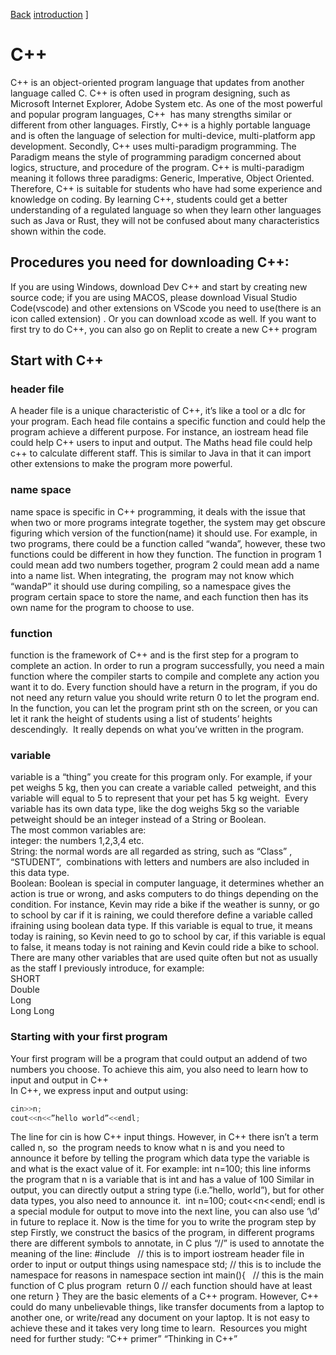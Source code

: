 [Back](./index.html)
[introduction](./c++-introduction.html) ]
# C++
C++ is an object-oriented program language that updates from another language called C. C++ is often used in program designing, such as Microsoft Internet Explorer, Adobe System etc. As one of the most powerful and popular program languages, C++  has many strengths similar or different from other languages. Firstly, C++ is a highly portable language and is often the language of selection for multi-device, multi-platform app development. Secondly, C++ uses multi-paradigm programming. The Paradigm means the style of programming paradigm concerned about logics, structure, and procedure of the program. C++ is multi-paradigm meaning it follows three paradigms: Generic, Imperative, Object Oriented. 
Therefore, C++ is suitable for students who have had some experience and knowledge on coding. By learning C++, students could get a better understanding of a regulated language so when they learn other languages such as Java or Rust, they will not be confused about many characteristics shown within the code.
## Procedures you need for downloading C++:
If you are using Windows, download Dev C++ and start by creating new source code; if you are using MACOS, please download Visual Studio Code(vscode) and other extensions on VScode you need to use(there is an icon called extension) . Or you can download xcode as well. If you want to first try to do C++, you can also go on Replit to create a new C++ program
## Start with C++
### header file
A header file is a unique characteristic of C++, it’s like a tool or a dlc for your program. Each head file contains a specific function and could help the program achieve a different purpose. For instance, an iostream head file could help C++ users to input and output. The Maths head file could help c++ to calculate different staff. This is similar to Java in that it can import other extensions to make the program more powerful.
### name space
name space is specific in C++ programming, it deals with the issue that when two or more programs integrate together, the system may get obscure figuring which version of the function(name) it should use. For example, in two programs, there could be a function called “wanda”, however, these two functions could be different in how they function. The function in program 1 could mean add two numbers together, program 2 could mean add a name into a name list. When integrating, the  program may not know which “wandaP” it should use during compiling, so a namespace gives the program certain space to store the name, and each function then has its own name for the program to choose to use.
### function
function is the framework of C++ and is the first step for a program to complete an action. In order to run a program successfully, you need a main function where the compiler starts to compile and complete any action you want it to do. Every function should have a return in the program, if you do not need any return value you should write return 0 to let the program end. In the function, you can let the program print sth on the screen, or you can let it rank the height of students using a list of students’ heights descendingly.  It really depends on what you’ve written in the program. 
### variable
variable is a “thing” you create for this program only. For example, if your pet weighs 5 kg, then you can create a variable called  petweight, and this variable will equal to 5 to represent that your pet has 5 kg weight.  Every variable has its own data type, like the dog weighs 5kg so the variable petweight should be an integer instead of a String or Boolean.  
The most common variables are:  
integer: the numbers 1,2,3,4 etc.  
String: the normal words are all regarded as string, such as “Class” , “STUDENT”,  combinations with letters and numbers are also included in this data type.  
Boolean: Boolean is special in computer language, it determines whether an action is true or wrong, and asks computers to do things depending on the condition. For instance, Kevin may ride a bike if the weather is sunny, or go to school by car if it is raining, we could therefore define a variable called ifraining using boolean data type. If this variable is equal to true, it means today is raining, so Kevin need to go to school by car, if this variable is equal to false, it means today is not raining and Kevin could ride a bike to school.  
There are many other variables that are used quite often but not as usually as the staff I previously introduce, for example:  
SHORT   
Double  
Long   
Long Long  
### Starting with your first program
Your first program will be a program that could output an addend of two numbers you choose. To achieve this aim, you also need to learn how to input and output in C++  
In C++, we express input and output using:  
```C++
cin>>n;  
cout<<n<<”hello world”<<endl;
```
The line for cin is how C++ input things. However, in C++ there isn’t a term called n, so  the program needs to know what n is and you need to announce it before by telling the program which data type the variable is and what is the exact value of it. For example:
int n=100;
this line informs the program that n is a variable that is int and has a value of 100
Similar in output, you can directly output a string type (i.e.”hello, world”), but for other data types, you also need to announce it. 
int n=100;
cout<<n<<endl;
endl is a special module for output to move into the next line, you can also use ‘\d’ in future to replace it.
Now is the time for you to write the program step by step
Firstly, we construct the basics of the program, in different programs there are different symbols to annotate, in C plus “//” is used to annotate the meaning of the line:
#include <iostream>  // this is to import iostream header file in order to input or output things
using namespace std; // this is to include the namespace for reasons in namespace section
int main(){   // this is the main function of C plus program 
return 0 // each function should have at least one return
}
They are the basic elements of a C++ program. However, C++ could do many unbelievable things, like transfer documents from a laptop to another one, or write/read any document on your laptop. It is not easy to achieve these and it takes very long time to learn. 
Resources you might need for further study:
“C++ primer”
“Thinking in C++”


